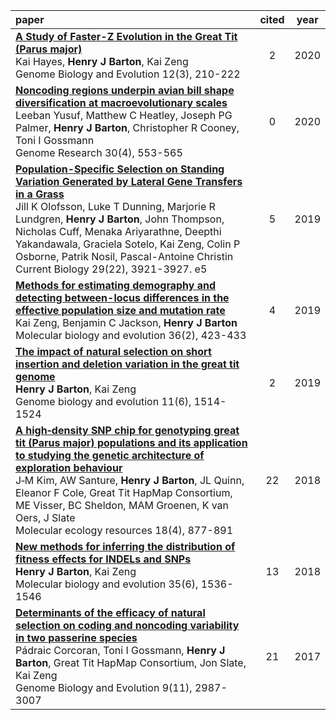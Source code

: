 | paper | cited | year |
|:---------|:------:|:---------:|
| **[A Study of Faster-Z Evolution in the Great Tit (Parus major)](https://academic.oup.com/gbe/article-abstract/12/3/210/5771331)**<br>Kai Hayes, **Henry J Barton**, Kai Zeng<br>Genome Biology and Evolution 12(3), 210-222 | 2 | 2020 |
| **[Noncoding regions underpin avian bill shape diversification at macroevolutionary scales](https://genome.cshlp.org/content/30/4/553.short)**<br>Leeban Yusuf, Matthew C Heatley, Joseph PG Palmer, **Henry J Barton**, Christopher R Cooney, Toni I Gossmann<br>Genome Research 30(4), 553-565 | 0 | 2020 |
| **[Population-Specific Selection on Standing Variation Generated by Lateral Gene Transfers in a Grass](https://www.sciencedirect.com/science/article/pii/S0960982219311856)**<br>Jill K Olofsson, Luke T Dunning, Marjorie R Lundgren, **Henry J Barton**, John Thompson, Nicholas Cuff, Menaka Ariyarathne, Deepthi Yakandawala, Graciela Sotelo, Kai Zeng, Colin P Osborne, Patrik Nosil, Pascal-Antoine Christin<br>Current Biology 29(22), 3921-3927. e5 | 5 | 2019 |
| **[Methods for estimating demography and detecting between-locus differences in the effective population size and mutation rate](https://academic.oup.com/mbe/article-abstract/36/2/423/5182503)**<br>Kai Zeng, Benjamin C Jackson, **Henry J Barton**<br>Molecular biology and evolution 36(2), 423-433 | 4 | 2019 |
| **[The impact of natural selection on short insertion and deletion variation in the great tit genome](https://academic.oup.com/gbe/article-abstract/11/6/1514/5423187)**<br>**Henry J Barton**, Kai Zeng<br>Genome biology and evolution 11(6), 1514-1524 | 2 | 2019 |
| **[A high‐density SNP chip for genotyping great tit (Parus major) populations and its application to studying the genetic architecture of exploration behaviour](https://onlinelibrary.wiley.com/doi/abs/10.1111/1755-0998.12778)**<br>J‐M Kim, AW Santure, **Henry J Barton**, JL Quinn, Eleanor F Cole, Great Tit HapMap Consortium, ME Visser, BC Sheldon, MAM Groenen, K van Oers, J Slate<br>Molecular ecology resources 18(4), 877-891 | 22 | 2018 |
| **[New methods for inferring the distribution of fitness effects for INDELs and SNPs](https://academic.oup.com/mbe/article-abstract/35/6/1536/4960016)**<br>**Henry J Barton**, Kai Zeng<br>Molecular biology and evolution 35(6), 1536-1546 | 13 | 2018 |
| **[Determinants of the efficacy of natural selection on coding and noncoding variability in two passerine species](https://academic.oup.com/gbe/article-abstract/9/11/2987/4555532)**<br>Pádraic Corcoran, Toni I Gossmann, **Henry J Barton**, Great Tit HapMap Consortium, Jon Slate, Kai Zeng<br>Genome Biology and Evolution 9(11), 2987-3007 | 21 | 2017 |

